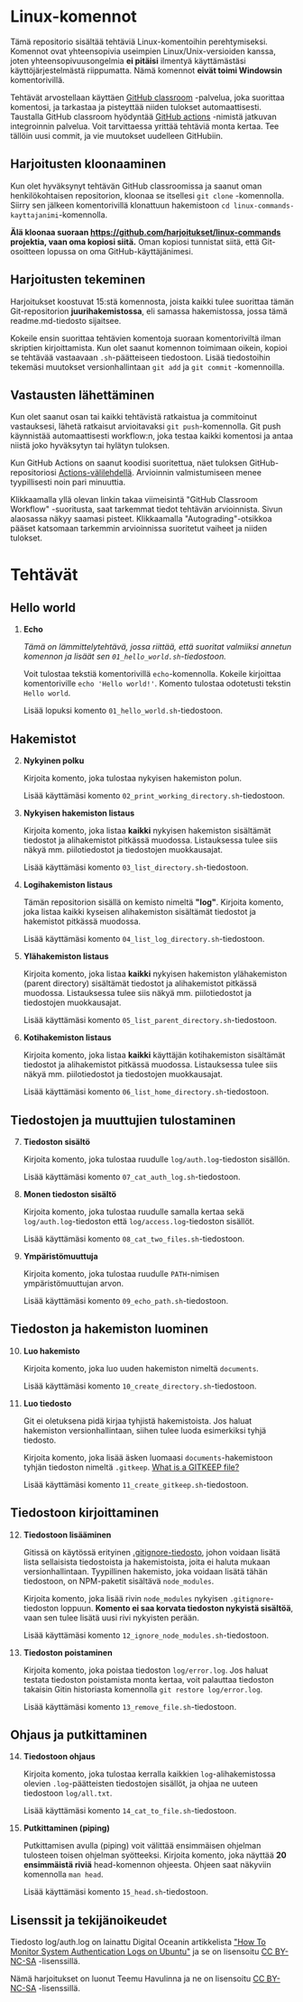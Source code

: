 # Linux-komennot

Tämä repositorio sisältää tehtäviä Linux-komentoihin perehtymiseksi. Komennot ovat yhteensopivia useimpien Linux/Unix-versioiden kanssa, joten yhteensopivuusongelmia **ei pitäisi** ilmentyä käyttämästäsi käyttöjärjestelmästä riippumatta. Nämä komennot **eivät toimi Windowsin** komentorivillä.

Tehtävät arvostellaan käyttäen [GitHub classroom](https://classroom.github.com/) -palvelua, joka suorittaa komentosi, ja tarkastaa ja pisteyttää niiden tulokset automaattisesti. Taustalla GitHub classroom hyödyntää [GitHub actions](https://github.com/features/actions) -nimistä jatkuvan integroinnin palvelua. Voit tarvittaessa yrittää tehtäviä monta kertaa. Tee tällöin uusi commit, ja vie muutokset uudelleen GitHubiin.


## Harjoitusten kloonaaminen

Kun olet hyväksynyt tehtävän GitHub classroomissa ja saanut oman henkilökohtaisen repositorion, kloonaa se itsellesi `git clone` -komennolla. Siirry sen jälkeen komentorivillä klonattuun hakemistoon `cd linux-commands-kayttajanimi`-komennolla.

**Älä kloonaa suoraan https://github.com/harjoitukset/linux-commands projektia, vaan oma kopiosi siitä.** Oman kopiosi tunnistat siitä, että Git-osoitteen lopussa on oma GitHub-käyttäjänimesi.


## Harjoitusten tekeminen

Harjoitukset koostuvat 15:stä komennosta, joista kaikki tulee suorittaa tämän Git-repositorion **juurihakemistossa**, eli samassa hakemistossa, jossa tämä readme.md-tiedosto sijaitsee.

Kokeile ensin suorittaa tehtävien komentoja suoraan komentoriviltä ilman skriptien kirjoittamista. Kun olet saanut komennon toimimaan oikein, kopioi se tehtävää vastaavaan `.sh`-päätteiseen tiedostoon. Lisää tiedostoihin tekemäsi muutokset versionhallintaan `git add` ja `git commit` -komennoilla.


## Vastausten lähettäminen

Kun olet saanut osan tai kaikki tehtävistä ratkaistua ja commitoinut vastauksesi, lähetä ratkaisut arvioitavaksi `git push`-komennolla. Git push käynnistää automaattisesti workflow:n, joka testaa kaikki komentosi ja antaa niistä joko hyväksytyn tai hylätyn tuloksen.

Kun GitHub Actions on saanut koodisi suoritettua, näet tuloksen GitHub-repositoriosi [Actions-välilehdellä](../../actions/workflows/classroom.yml). Arvioinnin valmistumiseen menee tyypillisesti noin pari minuuttia.

Klikkaamalla yllä olevan linkin takaa viimeisintä "GitHub Classroom Workflow" -suoritusta, saat tarkemmat tiedot tehtävän arvioinnista. Sivun alaosassa näkyy saamasi pisteet. Klikkaamalla "Autograding"-otsikkoa pääset katsomaan tarkemmin arvioinnissa suoritetut vaiheet ja niiden tulokset.


# Tehtävät

## Hello world

1. **Echo**

    *Tämä on lämmittelytehtävä, jossa riittää, että suoritat valmiiksi annetun komennon ja lisäät sen `01_hello_world.sh`-tiedostoon.*
    
    Voit tulostaa tekstiä komentorivillä `echo`-komennolla. Kokeile kirjoittaa komentoriville `echo 'Hello world!'`. Komento tulostaa odotetusti tekstin `Hello world`.

    Lisää lopuksi komento `01_hello_world.sh`-tiedostoon.


## Hakemistot

2. **Nykyinen polku**

    Kirjoita komento, joka tulostaa nykyisen hakemiston polun.
    
    Lisää käyttämäsi komento `02_print_working_directory.sh`-tiedostoon.

3. **Nykyisen hakemiston listaus**

    Kirjoita komento, joka listaa **kaikki** nykyisen hakemiston sisältämät tiedostot ja alihakemistot pitkässä muodossa. Listauksessa tulee siis näkyä mm. piilotiedostot ja tiedostojen muokkausajat.

    Lisää käyttämäsi komento `03_list_directory.sh`-tiedostoon.

4. **Logihakemiston listaus**

    Tämän repositorion sisällä on kemisto nimeltä **"log"**. Kirjoita komento, joka listaa kaikki kyseisen alihakemiston sisältämät tiedostot ja hakemistot pitkässä muodossa.

    Lisää käyttämäsi komento `04_list_log_directory.sh`-tiedostoon.

5. **Ylähakemiston listaus**

    Kirjoita komento, joka listaa **kaikki** nykyisen hakemiston ylähakemiston (parent directory) sisältämät tiedostot ja alihakemistot pitkässä muodossa. Listauksessa tulee siis näkyä mm. piilotiedostot ja tiedostojen muokkausajat.

    Lisää käyttämäsi komento `05_list_parent_directory.sh`-tiedostoon.

6. **Kotihakemiston listaus**

    Kirjoita komento, joka listaa **kaikki** käyttäjän kotihakemiston sisältämät tiedostot ja alihakemistot pitkässä muodossa. Listauksessa tulee siis näkyä mm. piilotiedostot ja tiedostojen muokkausajat.

    Lisää käyttämäsi komento `06_list_home_directory.sh`-tiedostoon.


## Tiedostojen ja muuttujien tulostaminen

7. **Tiedoston sisältö**

    Kirjoita komento, joka tulostaa ruudulle `log/auth.log`-tiedoston sisällön.

    Lisää käyttämäsi komento `07_cat_auth_log.sh`-tiedostoon.


8. **Monen tiedoston sisältö**

    Kirjoita komento, joka tulostaa ruudulle samalla kertaa sekä `log/auth.log`-tiedoston että `log/access.log`-tiedoston sisällöt.
    
    Lisää käyttämäsi komento `08_cat_two_files.sh`-tiedostoon.


9. **Ympäristömuuttuja**

    Kirjoita komento, joka tulostaa ruudulle `PATH`-nimisen ympäristömuuttujan arvon.

    Lisää käyttämäsi komento `09_echo_path.sh`-tiedostoon.


## Tiedoston ja hakemiston luominen


10. **Luo hakemisto**

    Kirjoita komento, joka luo uuden hakemiston nimeltä `documents`.

    Lisää käyttämäsi komento `10_create_directory.sh`-tiedostoon.


11. **Luo tiedosto**

    Git ei oletuksena pidä kirjaa tyhjistä hakemistoista. Jos haluat hakemiston versionhallintaan, siihen tulee luoda esimerkiksi tyhjä tiedosto.
    
    Kirjoita komento, joka lisää äsken luomaasi `documents`-hakemistoon tyhjän tiedoston nimeltä `.gitkeep`. [What is a GITKEEP file?](https://fileinfo.com/extension/gitkeep)

    Lisää käyttämäsi komento `11_create_gitkeep.sh`-tiedostoon.


## Tiedostoon kirjoittaminen

12. **Tiedostoon lisääminen**

    Gitissä on käytössä erityinen [.gitignore-tiedosto](https://git-scm.com/docs/gitignore), johon voidaan lisätä lista sellaisista tiedostoista ja hakemistoista, joita ei haluta mukaan versionhallintaan. Tyypillinen hakemisto, joka voidaan lisätä tähän tiedostoon, on NPM-paketit sisältävä `node_modules`.

    Kirjoita komento, joka lisää rivin `node_modules` nykyisen `.gitignore`-tiedoston loppuun. **Komento ei saa korvata tiedoston nykyistä sisältöä**, vaan sen tulee lisätä uusi rivi nykyisten perään.

    Lisää käyttämäsi komento `12_ignore_node_modules.sh`-tiedostoon.

13. **Tiedoston poistaminen**

    Kirjoita komento, joka poistaa tiedoston `log/error.log`. Jos haluat testata tiedoston poistamista monta kertaa, voit palauttaa tiedoston takaisin Gitin historiasta komennolla `git restore log/error.log`.

    Lisää käyttämäsi komento `13_remove_file.sh`-tiedostoon.


## Ohjaus ja putkittaminen

14. **Tiedostoon ohjaus**

    Kirjoita komento, joka tulostaa kerralla kaikkien `log`-alihakemistossa olevien `.log`-päätteisten tiedostojen sisällöt, ja ohjaa ne uuteen tiedostoon `log/all.txt`.

    Lisää käyttämäsi komento `14_cat_to_file.sh`-tiedostoon.

15. **Putkittaminen (piping)**

    Putkittamisen avulla (piping) voit välittää ensimmäisen ohjelman tulosteen toisen ohjelman syötteeksi. Kirjoita komento, joka näyttää **20 ensimmäistä riviä** head-komennon ohjeesta. Ohjeen saat näkyviin komennolla `man head`.

    Lisää käyttämäsi komento `15_head.sh`-tiedostoon.



## Lisenssit ja tekijänoikeudet

Tiedosto log/auth.log on lainattu Digital Oceanin artikkelista ["How To Monitor System Authentication Logs on Ubuntu"](https://www.digitalocean.com/community/tutorials/how-to-monitor-system-authentication-logs-on-ubuntu) ja se on lisensoitu [CC BY-NC-SA](https://creativecommons.org/licenses/by-nc-sa/4.0/) -lisenssillä.

Nämä harjoitukset on luonut Teemu Havulinna ja ne on lisensoitu [CC BY-NC-SA](https://creativecommons.org/licenses/by-nc-sa/4.0/) -lisenssillä.